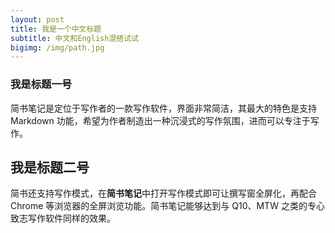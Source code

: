 ```yaml
---
layout: post
title: 我是一个中文标题
subtitle: 中文和English混搭试试
bigimg: /img/path.jpg
---
```

### 我是标题一号
简书笔记是定位于写作者的一款写作软件，界面非常简洁，其最大的特色是支持 Markdown 功能，希望为作者制造出一种沉浸式的写作氛围，进而可以专注于写作。

## 我是标题二号
简书还支持写作模式，在**简书笔记**中打开写作模式即可让撰写窗全屏化，再配合 Chrome 等浏览器的全屏浏览功能。简书笔记能够达到与 Q10、MTW 之类的专心致志写作软件同样的效果。

